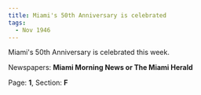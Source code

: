 ```yaml
---  
title: Miami's 50th Anniversary is celebrated  
tags:  
  - Nov 1946  
---  
```

  
Miami's 50th Anniversary is celebrated this week.  
  
Newspapers: **Miami Morning News or The Miami Herald**  
  
Page: **1**, Section: **F** 
